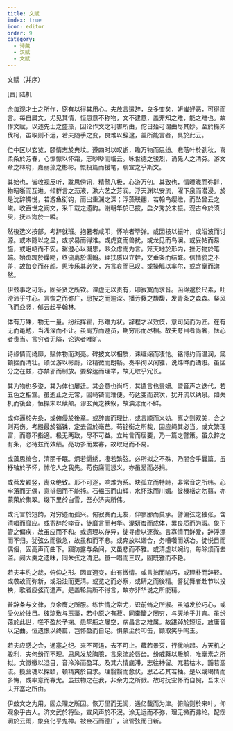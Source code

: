 ```yaml
---
title: 文赋
index: true
icon: editor
order: 9
category:
  - 诗藏
  - 汉赋
  - 文赋
---
```


文赋（并序）  

[晋] 陆机  


余每观才士之所作，窃有以得其用心。夫放言遣辞，良多变矣，妍蚩好恶，可得而言。每自属文，尤见其情，恒患意不称物，文不逮意，盖非知之难，能之难也。故作文赋，以述先士之盛藻，因论作文之利害所由，佗日殆可谓曲尽其妙。至於操斧伐柯，虽取则不远，若夫随手之变，良难以辞逮，盖所能言者，具於此云。  

伫中区以玄览，颐情志於典坟。遵四时以叹逝，瞻万物而思纷。悲落叶於劲秋，喜柔条於芳春，心懔懔以怀霜，志眇眇而临云。咏世德之骏烈，诵先人之清芬。游文章之林府，嘉丽藻之彬彬。慨投篇而援笔，聊宣之乎斯文。  

其始也，皆收视反听，耽思傍讯，精骛八极，心游万仞。其致也，情曈昽而弥鲜，物昭晣而互进。倾群言之沥液，漱六艺之芳润。浮天渊以安流，濯下泉而潜浸。於是沈辞怫悦，若游鱼衔钩，而出重渊之深；浮藻联翩，若翰鸟缨缴，而坠曾云之峻。收百世之阙文，采千载之遗韵。谢朝华於已披，启夕秀於未振。观古今於须臾，抚四海於一瞬。  

然後选义按部，考辞就班。抱暑者咸叩，怀响者毕弹。或因枝以振叶，或沿波而讨源。或本隐以之显，或求易而得难。或虎变而兽扰，或龙见而鸟澜。或妥帖而易施，或岨峿而不安。罄澄心以凝思，眇众虑而为言。笼天地於形内，挫万物於笔端。始踯躅於燥吻，终流离於濡翰。理扶质以立幹，文垂条而结繁。信情貌之不差，故每变而在颜。思涉乐其必笑，方言哀而已叹。或操觚以率尔，或含毫而邈然。  

伊兹事之可乐，固圣贤之所钦。课虚无以责有，叩寂寞而求音。函绵邈於尺素，吐滂沛乎寸心。言恢之而弥广，思按之而逾深。播芳蕤之馥馥，发青条之森森。粲风飞而猋竖，郁云起乎翰林。  

体有万殊，物无一量。纷纭挥霍，形难为状。辞程才以效伎，意司契而为匠。在有无而黾勉，当浅深而不让。虽离方而遯员，期穷形而尽相。故夫夸目者尚奢，惬心者贵当。言穷者无隘，论达者唯旷。  

诗缘情而绮靡，赋体物而浏亮。碑披文以相质，诔缠绵而凄怆。铭博约而温润，箴顿挫而清壮。颂优游以彬蔚，论精微而朗畅。奏平彻以闲雅，说炜晔而谲诳。虽区分之在兹，亦禁邪而制放。要辞达而理举，故无取乎冗长。  

其为物也多姿，其为体也屡迁。其会意也尚巧，其遣言也贵妍。暨音声之迭代，若五色之相宣。虽逝止之无常，固崎锜而难便。苟达变而识次，犹开流以纳泉。如失机而後会，恒操末以续颠。谬玄黄之袟叙，故淟涊而不鲜。  

或仰逼於先条，或俯侵於後章。或辞害而理比，或言顺而义妨。离之则双美，合之则两伤。考殿最於锱铢，定去留於毫芒。苟铨衡之所裁，固应绳其必当。或文繁理富，而意不指適。极无两致，尽不可益。立片言而居要，乃一篇之警策。虽众辞之有条，必待兹而效绩。亮功多而累寡，故取足而不易。  

或藻思绮合，清丽千眠。炳若缛绣，凄若繁弦。必所拟之不殊，乃闇合乎曩篇。虽杼轴於予怀，怵佗人之我先。苟伤廉而愆义，亦虽爱而必捐。  

或苕发颖竖，离众绝致。形不可逐，响难为系。块孤立而特峙，非常音之所纬。心牢落而无偶，意徘徊而不能揥。石韫玉而山辉，水怀珠而川媚。彼榛楛之勿翦，亦蒙荣於集翠。缀下里於白雪，吾亦济夫所伟。  

或讬言於短韵，对穷迹而孤兴。俯寂寞而无友，仰寥廓而莫承。譬偏弦之独张，含清唱而靡应。或寄辞於瘁音，徒靡言而弗华。混妍蚩而成体，累良质而为瑕。象下管之偏疾，故虽应而不和。或遗理以存异，徒寻虚以逐微。言寡情而鲜爱，辞浮漂而不归。犹弦么而徽急，故虽和而不悲。或奔放以谐合，务嘈囋而妖冶。徒悦目而偶俗，固高声而曲下。寤防露与桑间，又虽悲而不雅。或清虚以婉约，每除烦而去滥。阙大羹之遗味，同朱弦之清汜。虽一唱而三叹，固既雅而不艳。  

若夫丰约之裁，俯仰之形。因宜適变，曲有微情。或言拙而喻巧，或理朴而辞轻。或袭故而弥新，或沿浊而更清。或览之而必察，或研之而後精。譬犹舞者赴节以投袂，歌者应弦而遣声。是盖轮扁所不得言，故亦非华说之所能精。  

普辞条与文律，良余膺之所服。练世情之常尤，识前脩之所淑。虽濬发於巧心，或受欠於拙目。彼琼敷与玉藻，若中原之有菽。同橐籥之罔穷，与天地乎并育。虽纷蔼於此世，嗟不盈於予掬。患挈瓶之屡空，病昌言之难属。故踸踔於短垣，放庸音以足曲。恒遗恨以终篇，岂怀盈而自足。惧蒙尘於叩缶，顾取笑乎鸣玉。  

若夫应感之会，通塞之纪。来不可遏，去不可止。藏若景灭，行犹响起。方天机之骏利，夫何纷而不理。思风发於胸臆，言泉流於唇齿。纷威蕤以馺鹓，唯毫素之所拟。文徽徽以溢目，音泠泠而盈耳。及其六情底滞，志往神留。兀若枯木，豁若涸流。揽营魂以探赜，顿精爽於自求。理翳翳而愈伏，思乙乙其若抽。是以或竭情而多悔，或率意而寡尤。虽兹物之在我，非余力之所戮。故时抚空怀而自惋，吾未识夫开塞之所由。  

伊兹文之为用，固众理之所因。恢万里而无阂，通亿载而为津。俯贻则於来叶，仰观象乎古人。济文武於将坠，宣风声於不泯。涂无远而不弥，理无微而弗纶。配霑润於云雨，象变化乎鬼神。被金石而德广，流管弦而日新。  

